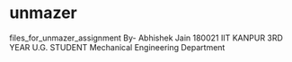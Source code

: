 # unmazer
files_for_unmazer_assignment
By- Abhishek Jain
    180021
    IIT KANPUR
    3RD YEAR U.G. STUDENT
    Mechanical Engineering Department
